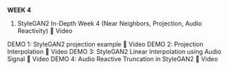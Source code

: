 **WEEK 4**
1. StyleGAN2 In-Depth Week 4
(Near Neighbors, Projection, Audio Reactivity)
 🎥 Video



DEMO 1: StyleGAN2 projection example 🎥 Video
DEMO 2: Projection Interpolation 🎥 Video
DEMO 3: StyleGAN2 Linear Interpolation using Audio Signal 🎥 Video
DEMO 4: Audio Reactive Truncation in StyleGAN2 🎥 Video